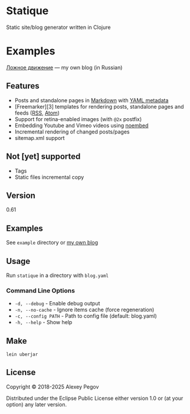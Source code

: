 # Statique

Static site/blog generator written in Clojure

# Examples

[Ложное движение][ld] — my own blog (in Russian)

## Features

- Posts and standalone pages in [Markdown][md] with [YAML metadata][yaml]
- [Freemarker][3] templates for rendering posts, standalone pages and feeds ([RSS][rss], [Atom][atom])
- Support for retina-enabled images (with `@2x` postfix)
- Embedding Youtube and Vimeo videos using [noembed][noembed]
- Incremental rendering of changed posts/pages
- sitemap.xml support

## Not [yet] supported

- Tags
- Static files incremental copy

## Version

0.61

## Examples

See `example` directory or [my own blog][own]

## Usage

Run `statique` in a directory with `blog.yaml`

### Command Line Options

- `-d, --debug` - Enable debug output
- `-n, --no-cache` - Ignore items cache (force regeneration)  
- `-c, --config PATH` - Path to config file (default: blog.yaml)
- `-h, --help` - Show help

## Make

    lein uberjar

## License

Copyright © 2018-2025 Alexey Pegov

Distributed under the Eclipse Public License either version 1.0 or (at
your option) any later version.
 
[md]: https://daringfireball.net/projects/markdown/syntax 
[yaml]: https://assemble.io/docs/YAML-front-matter.html
[fm]: https://freemarker.apache.org/
[rss]: https://www.rssboard.org/rss-specification
[atom]: https://validator.w3.org/feed/docs/atom.html
[noembed]: https://noembed.com
[own]: https://github.com/alexeypegov/pegov.io
[ld]: https://fm.alexeypegov.com
